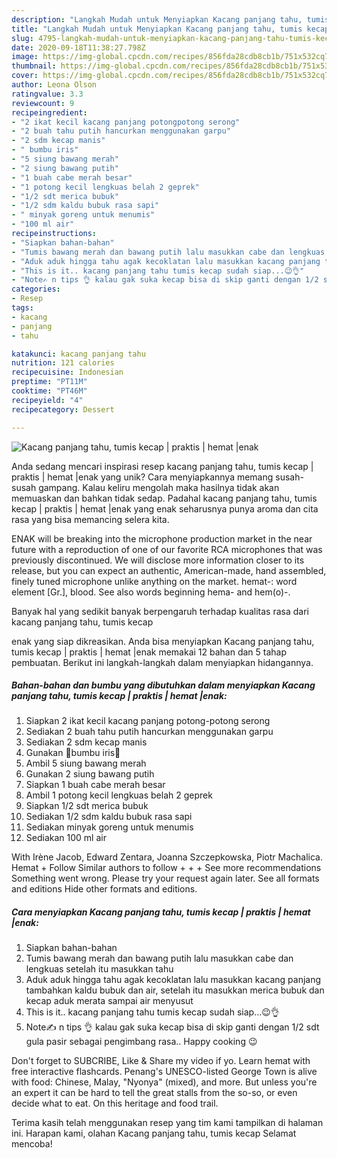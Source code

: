 ```yaml
---
description: "Langkah Mudah untuk Menyiapkan Kacang panjang tahu, tumis kecap | praktis | hemat |enak Anti Gagal"
title: "Langkah Mudah untuk Menyiapkan Kacang panjang tahu, tumis kecap | praktis | hemat |enak Anti Gagal"
slug: 4795-langkah-mudah-untuk-menyiapkan-kacang-panjang-tahu-tumis-kecap-praktis-hemat-enak-anti-gagal
date: 2020-09-18T11:38:27.798Z
image: https://img-global.cpcdn.com/recipes/856fda28cdb8cb1b/751x532cq70/kacang-panjang-tahu-tumis-kecap-praktis-hemat-enak-foto-resep-utama.jpg
thumbnail: https://img-global.cpcdn.com/recipes/856fda28cdb8cb1b/751x532cq70/kacang-panjang-tahu-tumis-kecap-praktis-hemat-enak-foto-resep-utama.jpg
cover: https://img-global.cpcdn.com/recipes/856fda28cdb8cb1b/751x532cq70/kacang-panjang-tahu-tumis-kecap-praktis-hemat-enak-foto-resep-utama.jpg
author: Leona Olson
ratingvalue: 3.3
reviewcount: 9
recipeingredient:
- "2 ikat kecil kacang panjang potongpotong serong"
- "2 buah tahu putih hancurkan menggunakan garpu"
- "2 sdm kecap manis"
- " bumbu iris"
- "5 siung bawang merah"
- "2 siung bawang putih"
- "1 buah cabe merah besar"
- "1 potong kecil lengkuas belah 2 geprek"
- "1/2 sdt merica bubuk"
- "1/2 sdm kaldu bubuk rasa sapi"
- " minyak goreng untuk menumis"
- "100 ml air"
recipeinstructions:
- "Siapkan bahan-bahan"
- "Tumis bawang merah dan bawang putih lalu masukkan cabe dan lengkuas setelah itu masukkan tahu"
- "Aduk aduk hingga tahu agak kecoklatan lalu masukkan kacang panjang tambahkan kaldu bubuk dan air, setelah itu masukkan merica bubuk dan kecap aduk merata sampai air menyusut"
- "This is it.. kacang panjang tahu tumis kecap sudah siap...😉👌"
- "Note✍ n tips 👌 kalau gak suka kecap bisa di skip ganti dengan 1/2 sdt gula pasir sebagai pengimbang rasa.. Happy cooking 😉"
categories:
- Resep
tags:
- kacang
- panjang
- tahu

katakunci: kacang panjang tahu 
nutrition: 121 calories
recipecuisine: Indonesian
preptime: "PT11M"
cooktime: "PT46M"
recipeyield: "4"
recipecategory: Dessert

---
```



![Kacang panjang tahu, tumis kecap | praktis | hemat |enak](https://img-global.cpcdn.com/recipes/856fda28cdb8cb1b/751x532cq70/kacang-panjang-tahu-tumis-kecap-praktis-hemat-enak-foto-resep-utama.jpg)

Anda sedang mencari inspirasi resep kacang panjang tahu, tumis kecap | praktis | hemat |enak yang unik? Cara menyiapkannya memang susah-susah gampang. Kalau keliru mengolah maka hasilnya tidak akan memuaskan dan bahkan tidak sedap. Padahal kacang panjang tahu, tumis kecap | praktis | hemat |enak yang enak seharusnya punya aroma dan cita rasa yang bisa memancing selera kita.

ENAK will be breaking into the microphone production market in the near future with a reproduction of one of our favorite RCA microphones that was previously discontinued. We will disclose more information closer to its release, but you can expect an authentic, American-made, hand assembled, finely tuned microphone unlike anything on the market. hemat-: word element [Gr.], blood. See also words beginning hema- and hem(o)-.

Banyak hal yang sedikit banyak berpengaruh terhadap kualitas rasa dari kacang panjang tahu, tumis kecap 

enak yang siap dikreasikan. Anda bisa menyiapkan Kacang panjang tahu, tumis kecap | praktis | hemat |enak memakai 12 bahan dan 5 tahap pembuatan. Berikut ini langkah-langkah dalam menyiapkan hidangannya.

<!--inarticleads1-->

##### Bahan-bahan dan bumbu yang dibutuhkan dalam menyiapkan Kacang panjang tahu, tumis kecap | praktis | hemat |enak:

1. Siapkan 2 ikat kecil kacang panjang potong-potong serong
1. Sediakan 2 buah tahu putih hancurkan menggunakan garpu
1. Sediakan 2 sdm kecap manis
1. Gunakan  🌹bumbu iris🌹
1. Ambil 5 siung bawang merah
1. Gunakan 2 siung bawang putih
1. Siapkan 1 buah cabe merah besar
1. Ambil 1 potong kecil lengkuas belah 2 geprek
1. Siapkan 1/2 sdt merica bubuk
1. Sediakan 1/2 sdm kaldu bubuk rasa sapi
1. Sediakan  minyak goreng untuk menumis
1. Sediakan 100 ml air


With Irène Jacob, Edward Zentara, Joanna Szczepkowska, Piotr Machalica. Hemat + Follow Similar authors to follow + + + See more recommendations Something went wrong. Please try your request again later. See all formats and editions Hide other formats and editions. 

<!--inarticleads2-->

##### Cara menyiapkan Kacang panjang tahu, tumis kecap | praktis | hemat |enak:

1. Siapkan bahan-bahan
1. Tumis bawang merah dan bawang putih lalu masukkan cabe dan lengkuas setelah itu masukkan tahu
1. Aduk aduk hingga tahu agak kecoklatan lalu masukkan kacang panjang tambahkan kaldu bubuk dan air, setelah itu masukkan merica bubuk dan kecap aduk merata sampai air menyusut
1. This is it.. kacang panjang tahu tumis kecap sudah siap...😉👌
1. Note✍ n tips 👌 kalau gak suka kecap bisa di skip ganti dengan 1/2 sdt gula pasir sebagai pengimbang rasa.. Happy cooking 😉


Don&#39;t forget to SUBCRIBE, Like &amp; Share my video if yo. Learn hemat with free interactive flashcards. Penang&#39;s UNESCO-listed George Town is alive with food: Chinese, Malay, &#34;Nyonya&#34; (mixed), and more. But unless you&#39;re an expert it can be hard to tell the great stalls from the so-so, or even decide what to eat. On this heritage and food trail. 

Terima kasih telah menggunakan resep yang tim kami tampilkan di halaman ini. Harapan kami, olahan Kacang panjang tahu, tumis kecap  Selamat mencoba!
